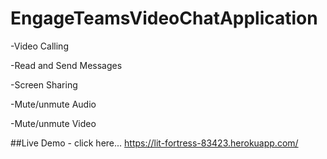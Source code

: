 # EngageTeamsVideoChatApplication

-Video Calling 

-Read and Send Messages

-Screen Sharing

-Mute/unmute Audio

-Mute/unmute Video



##Live Demo - click here... https://lit-fortress-83423.herokuapp.com/

